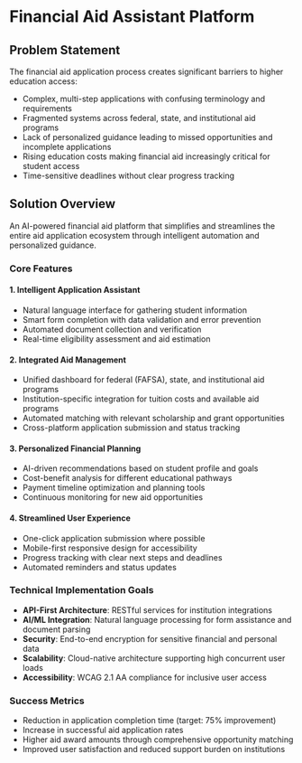 # Financial Aid Assistant Platform

## Problem Statement

The financial aid application process creates significant barriers to higher education access:
- Complex, multi-step applications with confusing terminology and requirements
- Fragmented systems across federal, state, and institutional aid programs
- Lack of personalized guidance leading to missed opportunities and incomplete applications
- Rising education costs making financial aid increasingly critical for student access
- Time-sensitive deadlines without clear progress tracking

## Solution Overview

An AI-powered financial aid platform that simplifies and streamlines the entire aid application ecosystem through intelligent automation and personalized guidance.

### Core Features

#### 1. Intelligent Application Assistant
- Natural language interface for gathering student information
- Smart form completion with data validation and error prevention
- Automated document collection and verification
- Real-time eligibility assessment and aid estimation

#### 2. Integrated Aid Management
- Unified dashboard for federal (FAFSA), state, and institutional aid programs
- Institution-specific integration for tuition costs and available aid programs
- Automated matching with relevant scholarship and grant opportunities
- Cross-platform application submission and status tracking

#### 3. Personalized Financial Planning
- AI-driven recommendations based on student profile and goals
- Cost-benefit analysis for different educational pathways
- Payment timeline optimization and planning tools
- Continuous monitoring for new aid opportunities

#### 4. Streamlined User Experience
- One-click application submission where possible
- Mobile-first responsive design for accessibility
- Progress tracking with clear next steps and deadlines
- Automated reminders and status updates

### Technical Implementation Goals

- **API-First Architecture**: RESTful services for institution integrations
- **AI/ML Integration**: Natural language processing for form assistance and document parsing
- **Security**: End-to-end encryption for sensitive financial and personal data
- **Scalability**: Cloud-native architecture supporting high concurrent user loads
- **Accessibility**: WCAG 2.1 AA compliance for inclusive user access

### Success Metrics

- Reduction in application completion time (target: 75% improvement)
- Increase in successful aid application rates
- Higher aid award amounts through comprehensive opportunity matching
- Improved user satisfaction and reduced support burden on institutions
